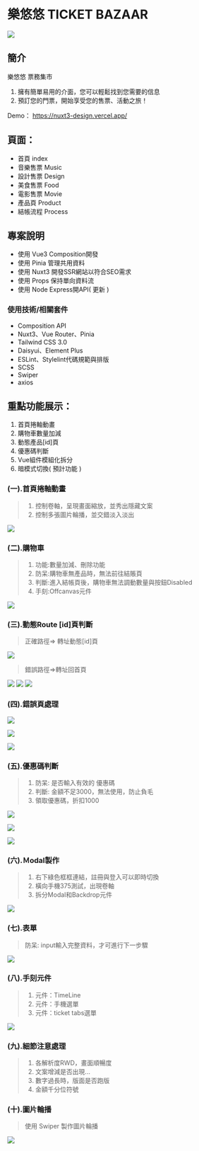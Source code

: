 # 樂悠悠 TICKET BAZAAR

![](https://i.imgur.com/JknYixB.jpg)

## 簡介
樂悠悠 票務集市

1. 擁有簡單易用的介面，您可以輕鬆找到您需要的信息
1. 預訂您的門票，開始享受您的售票、活動之旅！

Demo： https://nuxt3-design.vercel.app/ 


## 頁面：
* 首頁 index
* 音樂售票 Music
* 設計售票 Design
* 美食售票 Food
* 電影售票 Movie
* 產品頁 Product
* 結帳流程 Process


## 專案說明
* 使用 Vue3 Composition開發
* 使用 Pinia 管理共用資料
* 使用 Nuxt3 開發SSR網站以符合SEO需求
* 使用 Props 保持單向資料流
* 使用 Node Express開API( 更新 )


### 使用技術/相關套件
* Composition API
* Nuxt3、Vue Router、Pinia
* Tailwind CSS 3.0
* Daisyui、Element Plus
* ESLint、Stylelint代碼規範與排版
* SCSS
* Swiper
* axios


## 重點功能展示：
1. 首頁捲軸動畫
1. 購物車數量加減
1. 動態產品[id]頁
1. 優惠碼判斷
1. Vue組件模組化拆分
1. 暗模式切換( 預計功能 )


### (一).首頁捲軸動畫
> 1. 控制卷軸，呈現畫面縮放，並秀出隱藏文案
> 2. 控制多張圖片輪播，並交錯淡入淡出

![](https://i.imgur.com/gapiUUC.jpg)


### (二).購物車
> 1. 功能:數量加減、刪除功能
> 2. 防呆:購物車無產品時，無法前往結賬頁
> 3. 判斷:進入結帳頁後，購物車無法調動數量與按鈕Disabled
> 4. 手刻:Offcanvas元件

![](https://i.imgur.com/H75Tco9.png)


### (三).動態Route [id]頁判斷
> 正確路徑=> 轉址動態[id]頁

![](https://i.imgur.com/RnpnQdA.png)

> 錯誤路徑=>轉址回首頁

![](https://i.imgur.com/YeSAqBr.png)
![](https://i.imgur.com/v4nO8uL.png)
![](https://i.imgur.com/no7KNwd.png)


### (四).錯誤頁處理
![](https://i.imgur.com/TAVsIEO.jpg)

![](https://i.imgur.com/mU64W7b.jpg)

![](https://i.imgur.com/FNE92Xw.png)


### (五).優惠碼判斷
> 1. 防呆: 是否輸入有效的 優惠碼
> 2. 判斷: 金額不足3000，無法使用，防止負毛
> 3. 領取優惠碼，折扣1000


![](https://i.imgur.com/3cGNqJ1.jpg)

![](https://i.imgur.com/OktRDKi.jpg)

![](https://i.imgur.com/nTGK8AC.jpg)


### (六).Ｍodal製作
> 1. 右下綠色框框連結，註冊與登入可以即時切換
> 2. 橫向手機375測試，出現卷軸
> 3. 拆分Modal和Backdrop元件

![](https://i.imgur.com/HCu6Dpj.png)


### (七).表單
> 防呆: input輸入完整資料，才可進行下一步驟

![](https://i.imgur.com/dhOrSut.jpg)


### (八).手刻元件
> 1. 元件：TimeLine
> 2. 元件：手機選單
> 3. 元件：ticket tabs選單

![](https://i.imgur.com/73y46nN.jpg)


### (九).細節注意處理
> 1. 各解析度RWD，畫面順暢度
> 2. 文案增減是否出現...
> 3. 數字過長時，版面是否跑版
> 4. 金額千分位符號


### (十).圖片輪播
> 使用 Swiper 製作圖片輪播

![](https://i.imgur.com/OyrQm04.jpg)
